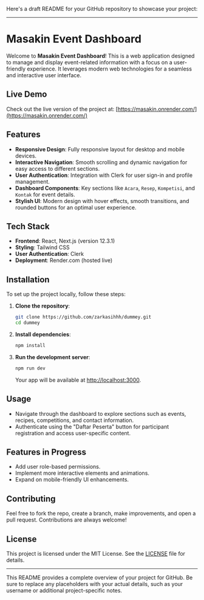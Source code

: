 Here's a draft README for your GitHub repository to showcase your project:

---

# Masakin Event Dashboard

Welcome to **Masakin Event Dashboard**! This is a web application designed to manage and display event-related information with a focus on a user-friendly experience. It leverages modern web technologies for a seamless and interactive user interface.

## Live Demo

Check out the live version of the project at: [https://masakin.onrender.com/](https://masakin.onrender.com/)

## Features

- **Responsive Design**: Fully responsive layout for desktop and mobile devices.
- **Interactive Navigation**: Smooth scrolling and dynamic navigation for easy access to different sections.
- **User Authentication**: Integration with Clerk for user sign-in and profile management.
- **Dashboard Components**: Key sections like `Acara`, `Resep`, `Kompetisi`, and `Kontak` for event details.
- **Stylish UI**: Modern design with hover effects, smooth transitions, and rounded buttons for an optimal user experience.

## Tech Stack

- **Frontend**: React, Next.js (version 12.3.1)
- **Styling**: Tailwind CSS
- **User Authentication**: Clerk
- **Deployment**: Render.com (hosted live)

## Installation

To set up the project locally, follow these steps:

1. **Clone the repository**:
   ```bash
   git clone https://github.com/zarkasihhh/dummey.git
   cd dummey
   ```

2. **Install dependencies**:
   ```bash
   npm install
   ```

3. **Run the development server**:
   ```bash
   npm run dev
   ```

   Your app will be available at [http://localhost:3000](http://localhost:3000).

## Usage

- Navigate through the dashboard to explore sections such as events, recipes, competitions, and contact information.
- Authenticate using the "Daftar Peserta" button for participant registration and access user-specific content.

## Features in Progress

- Add user role-based permissions.
- Implement more interactive elements and animations.
- Expand on mobile-friendly UI enhancements.

## Contributing

Feel free to fork the repo, create a branch, make improvements, and open a pull request. Contributions are always welcome!

## License

This project is licensed under the MIT License. See the [LICENSE](./LICENSE) file for details.

---

This README provides a complete overview of your project for GitHub. Be sure to replace any placeholders with your actual details, such as your username or additional project-specific notes.